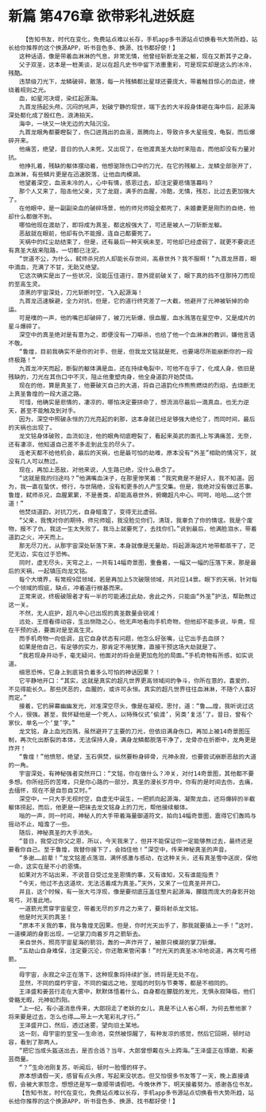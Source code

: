 # 新篇 第476章 欲带彩礼进妖庭
        【告知书友，时代在变化，免费站点难以长存，手机app多书源站点切换看书大势所趋，站长给你推荐的这个换源APP，听书音色多、换源、找书都好使！】
       这种话语，像是带着血淋淋的气息，非常无情，他曾经斩断龙圣之躯，现在又断其子之身。
       父子双圣，这本是一桩美谈，足以在超凡史书中留下浓墨重彩，可是现实却是这么的冰冷，残酷。
       违禁级刀光下，龙鳞破碎，散落，每一片残鳞都比星球还要庞大，带着触目惊心的血迹，缭绕着规则之光。
       血，如星河决堤，染红起源海。
       九首龙扬起头颅，沉闷的吼声，划破宁静的现世，端下去的大半段身体砸在海中后，起源海深处都化成了殷红色，浪涛拍天。
       海中，一块又一块无边的大陆沉没。
       九首龙眼角都要瞪裂了，伤口迸溅出的血液，蒸腾向上，导致许多大星摇曳，龟裂，而后爆碎开来。
       他痛苦，绝望，昔日的仇人未死，又出现了，在他渡真圣大劫时来阻击，而他却没有力量对抗。
       他挣扎着，残缺的躯体摆动着，他想驱除伤口中的刀光，在它的残躯上，龙鳞全部张开了，血淋淋，有些鳞片更是在迅速脱落，让他血肉模湖。
       他望着深空，血液未冷的人，心中有情，感恩过去，却注定要悲情落幕吗？
       那个人又来了，阻击他父亲，灭了龙庭，满手的血腥，冷酷，无情，残忍，比过去更加强大了。
       在他眼中，是一副副染血的破碎场景，他的师兄师姐全都死了，未婚妻更是刚烈的自绝，他却什么都做不到。
       哪怕他现在渡劫了，即将成为真圣，都这般强大了，可还是被人一刀斩断龙躯。
       恶敌就在眼前，他却有仇不能报，连自己都要死了。
       天祸中的红尘劫结束了，但是，还有最后一种天祸未至，可他却已经虚弱了，就更不要说还有真圣大敌来阻路，一切都已注定。
       “世道不公，为什么，弑师杀兄的人却能长存世间，高悬世外？我不服啊！”九首龙昂首，眼中滴血，充满了不甘，无助又绝望。
       它这次确实是出了一些状况，没能压住道行，意外提前破关了，眼下真的挡不住那持刀而现的至高生灵。
       漆黑的宇宙深处，刀光斩断时空，飞入起源海！
       九首龙迅速躲避，全力对抗，但是，它的道行终究差了一大截，他避开了元神被斩掉的命运。
       可是噗的一声，他的嘴巴却破碎了，被刀光斩爆，很血腥，血水溅落在星空中，又是成片的星斗爆碎了。
       深空中的真圣绝对是有意为之，即便没有一刀噼杀，也给了他一个血淋淋的教训，嫌他言语不敬。
       “鲁煌，目前我确实不是你的对手，但是，但我龙文铭就是死，也要竭尽所能崩断你的一段终极路！”
       九首龙冲天而起，断裂的躯体满是血，还在持续龟裂中，可他不在乎了，化成人身，依旧是残缺的，刀光在其伤口中不灭，阻止他重塑肉身，他全身道韵开始焚烧。
       现在的他，算是真圣了，他要破灭自己的大道，将自己道韵化作熊熊燃烧的烈焰，去烧断无上真圣鲁煌的一段大道之路。
       可惜，他确实是悲情的，凄凉的，哪怕决定要拼命了，想流淌尽最后一滴真血，也无力逆天，甚至不能触及到对手。
       因为，深空中照破永恒的刀光亮起的刹那，这本身就已经足够强大绝伦了，而同时间，最后的天祸也出现了。
       龙文铭身体破败，血流如注，他的眼角彻底瞪裂了，看起来英武的面孔上写满痛苦，无奈，还有凄凉，他知道自己差不多走到此生的尽头了。
       连老天都不给他机会，最后的天祸，也是最可怕的劫难，原本没有“外圣”相助的情况下，就没有几人可以熬过。
       现在，再加上恶敌，对他来说，人生路已绝，没什么悬念了。
       “这就是我的归途吗？”他满嘴血沫子，在那里惨笑着：“我究竟是不是好人，我不知道。因为，我一直在蛰伏，修行，与世隔绝，没有和更多的人产生交集。但是，我绝对没有做过恶事。鲁煌，弑师杀兄，血腥累累，不是善类，却能高悬世外，俯瞰超凡中心。呵呵，哈哈……这个世道！”
       他焚烧道韵，对抗刀光，自身暗澹了，变得无比虚弱。
       “父亲，我愧对你的期待，师兄师姐，我没脸见你们，清珑，我辜负了你的情谊。我是个废物，报不了仇，我这一生太失败了。我马上就要死了，去找你们。”说到最后，他满脸泪水，带着道韵之火，冲天而上。
       那无尽刀光，从那宇宙深处斩落下来，本身就像是无量劫，将起源海这片地带都蒸干了，茫茫无边，实在过于恐怖。
       同时，虚无尽头，天穹之上，一共有14幅奇景图，重叠着，一幅又一幅的压落下来，那是最后的天祸，一起镇压向龙文铭。
       每个大境界，有常规9层领域，若是再加上5次破限领域，共对应14景。眼下的天祸，针对每一个领域的瑕疵，缺点，冲着道行根基而来。
       正常来说，终极破限者才有一半的可能通过此劫，舍此之外，只能由“外圣”护法，帮助熬过这一关。
       不然，无人庇护，超凡中心已出现的真圣数量会锐减！
       远处，王煊看得动容，生出恻隐之心，他无声地看向手机奇物，但他却不能多说，毕竟，现在干预的话，要面对是至高生灵。
       而手机奇物一向低调，且它自身状态有问题，他怎么好张嘴，让它出手去血拼？
       如果是他自己，有足够的实力，那肯定不用犹豫，直接干预这场大劫就是了。
       “我若现身并动手，毫无疑问，他面对的将会是更加危险的局面。”手机奇物有所感，如实说道。
       细思恐怖，它身上到底背负着多么可怕的神话因果？！
       它平静地开口：“其实，这就是真实的超凡世界更高领域间的争斗，你所在意的，喜爱的，不见得能长久。那些厌恶的，血腥的，或许可永恒。真实的超凡世界往往血淋淋，不随个人喜好而定。”
       接着，它的屏幕幽幽发光，对准深空尽头，像是在凝视，思忖，道：“鲁……煌，我听说过这个人，很强。甚至，我怀疑他是一个死人，以特殊仪式‘偷渡’，另类‘复活’了。昔日，曾有个家伙，单名一个‘皇’字。”
       龙文铭，身上血光四溅，虽然避开了主要的刀光，但依旧满身伤口，再加上被14奇景图压制，再次化出断裂的本体，无法保持人身，满身龙鳞都脱落干净了，龙骨亦在折断中，龙角更是炸开！
       “鲁煌！”他愤怒，绝望，玉石俱焚，纵然要粉身碎骨，元神永寂，也要尝试崩断恶敌的大道的一角。
       宇宙深处，有神秘强者突然开口：“文铭，你在做什么？冲关，对付14奇景图，其他都不要多想。你所经历的苦难，只是你心路的一部分，真圣的漫长岁月中，你有的是时间去伤，去痛，去缅怀，现在不是自怨自艾时。”
       深空中，一只大手无视时空，自虚无中诞生，一把抓向起源海，凝聚龙血，还将爆碎的半截躯体捞起，而后，他更是一把抹去龙文铭身上的刀光，帮他接续躯体。
       嗡的一声，同一时间，神秘人的大手带着海量御道符文，拍向14幅奇景图，震得它们轰鸣与摇动不止，暗澹了一些。
       随后，神秘真圣的大手消失。
       “昔日，我受过你父之恩，所以，今天我来了，但并不能保证你一定能够熬过去，最终还是要看你自己。至于鲁煌，我替你接下了，会挡住他！”深空中，传来神秘真圣的声音。
       “多谢……前辈！”龙文铭差点落泪，满怀感激与感动，在这种关头，还有真圣雪中送炭，保他一命，这实在是不小的恩情。
       如果对方不站出来，不说昔日受过龙圣恩情的事，又有谁知，又有谁能指责？
       “今天，他过不去这道坎，无法活着成为真圣。”天外，又来了一位真圣并开口。
       并且，这个时候，有一张大弓浮现，像是要彻底压盖住整片起源海，朦胧而庞大的身影开始弯弓，对准此地。
       一道箭光贯穿宇宙星空，带着无尽的岁月之力来了，要将射杀龙文铭。
       他是时光天的真圣！
       “原本不关我的事，我与鲁煌无因果。但是，你时光天出手了，那我就要插上一手！”这时，一道模湖的身影出现，一记掌刀向着岁月之箭斩去。
       来自世外，照亮宇宙星海的箭羽，轰的一声炸开了，被那只模湖的掌刀斩爆。
       “五劫山自身难保，注定要沉沦，你还敢来管闲事！”时光天的真圣冰冷地说道，再次弯弓搭箭。
       ……
       母宇宙，永寂之伞正在落下，这种现象将持续扩张，终将是无处不在。
       显然，不同的腐朽宇宙，不同的偏远之地，至暗的时刻与节奏等，都是不相同的。
       王泽盛和姜芸行走在大雾中，默默体悟着什么，自身都在朦胧的发光，无惧永寂降临，他们骨骼无暇，元神如烈阳。
       “上一纪，有小道消息传来，大郎拐走了老妖的女儿，真是不让人省心啊，为何去惹他家？将来要是过去，怎么也得……带上一大笔彩礼才行。”
       王泽盛开口，然后，透过迷雾，望向旧土某地。
       这一刻，母宇宙的至宝——生命池，突然被惊醒了，有种发凉的感觉，然后它回朔，顿时动容，看到了那两人。
       “把它当成头盔送出去，是否合适？当年，大郎曾想戴在头上跨海。”王泽盛正在琢磨，和姜芸商量。
       “？”生命池刚复苏，听闻后，顿时一脸懵的样子。
       原本想请假一天，感冒有点头疼，写起来没状态。但又怕很多书友等了一天，晚上直接请假，会被大家怨念，想想还是写一章顺带请假吧。今晚休养下，明天接着努力。感谢各位书友。
       【告知书友，时代在变化，免费站点难以长存，手机app多书源站点切换看书大势所趋，站长给你推荐的这个换源APP，听书音色多、换源、找书都好使！】